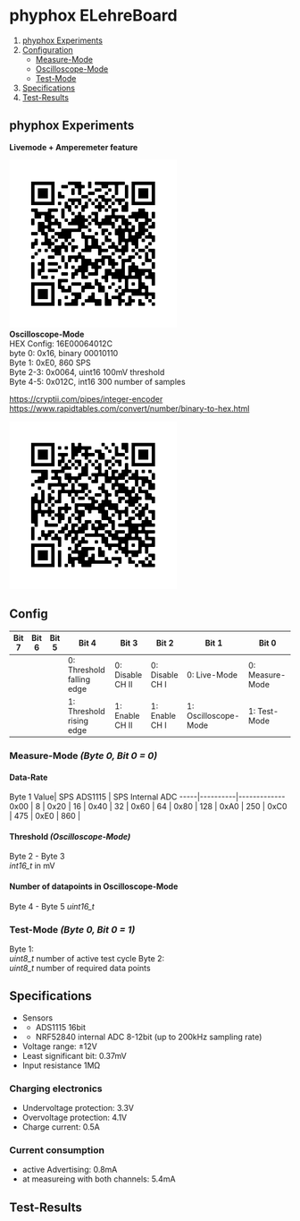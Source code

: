 
# phyphox ELehreBoard
1. [phyphox Experiments](#qr)
2. [Configuration](#config)
   * [Measure-Mode](#Measure-Mode)
   * [Oscilloscope-Mode](#Oscilloscope)
   * [Test-Mode](#Test-Mode) 
3. [Specifications](#Specification)
4. [Test-Results](#Test-Results)

## phyphox Experiments <a name="qr"></a>
**Livemode + Amperemeter feature**

![Livemode](XML/elehrelivemode.png?raw=true "Livemode")
<br>
**Oscilloscope-Mode** <br>
HEX Config: 16E00064012C <br>
byte 0: 0x16, binary 00010110 <br>
Byte 1: 0xE0, 860 SPS <br>
Byte 2-3:  0x0064, uint16 100mV threshold <br>
Byte 4-5:  0x012C, int16 300 number of samples


https://cryptii.com/pipes/integer-encoder <br>
https://www.rapidtables.com/convert/number/binary-to-hex.html

![Oscilloscope-Mode](XML/oscilloscope-mode.png?raw=true "Oscilloscope")



## Config <a name="config"></a>

Bit 7 | Bit 6 | Bit 5 | Bit 4 | Bit 3 | Bit 2 | Bit 1 | Bit 0
------|-------|-------|-------|-------|-------|-------|-------
| | | | 0: Threshold falling edge | 0: Disable CH II| 0: Disable CH I|  0: Live-Mode | 0: Measure-Mode
| | | | 1: Threshold rising edge | 1: Enable CH II| 1: Enable CH I | 1: Oscilloscope-Mode| 1: Test-Mode


### Measure-Mode *(Byte 0, Bit 0 = 0)* <a name="Measure-Mode"></a>
#### Data-Rate
Byte 1
Value| SPS ADS1115  | SPS Internal ADC
-----|----------|-------------
0x00  | 8 | 
0x20 | 16 |
0x40 | 32 |
0x60 | 64 |
0x80  | 128 |
0xA0  | 250 |
0xC0  | 475 |
0xE0  | 860 |

#### Threshold *(Oscilloscope-Mode)*
Byte 2 - Byte 3 <br>
*int16_t* in mV

#### Number of datapoints in Oscilloscope-Mode <a name="Oscilloscope"></a>
Byte 4 - Byte 5
*uint16_t*

### Test-Mode *(Byte 0, Bit 0 = 1)* <a name="Test-Mode"></a>
Byte 1: <br>
*uint8_t* number of active test cycle
Byte 2: <br>
*uint8_t* number of required data points

## Specifications <a name="Specification"></a>
* Sensors
* * ADS1115 16bit 
* * NRF52840 internal ADC 8-12bit (up to 200kHz sampling rate)
* Voltage range: ±12V
* Least significant bit: 0.37mV
* Input resistance 1MΩ
### Charging electronics
* Undervoltage protection: 3.3V
* Overvoltage protection: 4.1V
* Charge current: 0.5A
### Current consumption
* active Advertising: 0.8mA
* at measureing with both channels: 5.4mA




## Test-Results <a name="Test-Results"></a>

